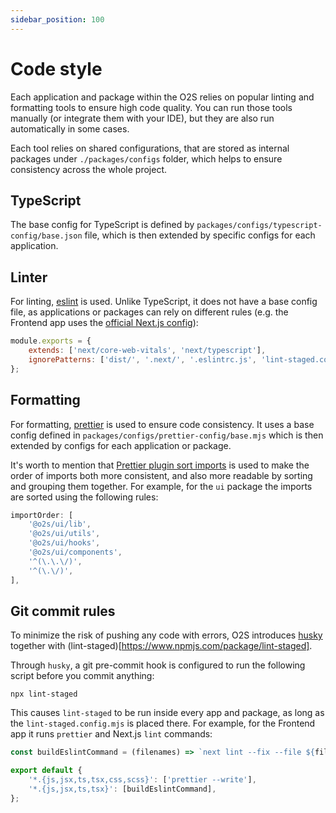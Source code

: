 ```yaml
---
sidebar_position: 100
---
```


# Code style

Each application and package within the O2S relies on popular linting and formatting tools to ensure high code quality. You can run those tools manually (or integrate them with your IDE), but they are also run automatically in some cases.

Each tool relies on shared configurations, that are stored as internal packages under `./packages/configs` folder, which helps to ensure consistency across the whole project.

## TypeScript

The base config for TypeScript is defined by `packages/configs/typescript-config/base.json` file, which is then extended by specific configs for each application.

## Linter

For linting, [eslint](https://eslint.org/) is used. Unlike TypeScript, it does not have a base config file, as applications or packages can rely on different rules (e.g. the Frontend app uses the [official Next.js config](https://nextjs.org/docs/app/api-reference/config/eslint)):

```js
module.exports = {
    extends: ['next/core-web-vitals', 'next/typescript'],
    ignorePatterns: ['dist/', '.next/', '.eslintrc.js', 'lint-staged.config.js'],
};
```

## Formatting

For formatting, [prettier](https://prettier.io/) is used to ensure code consistency. It uses a base config defined in `packages/configs/prettier-config/base.mjs` which is then extended by configs for each application or package.

It's worth to mention that [Prettier plugin sort imports](https://github.com/trivago/prettier-plugin-sort-imports) is used to make the order of imports both more consistent, and also more readable by sorting and grouping them together. For example, for the `ui` package the imports are sorted using the following rules:
```js
importOrder: [
    '@o2s/ui/lib',
    '@o2s/ui/utils',
    '@o2s/ui/hooks',
    '@o2s/ui/components',
    '^(\.\.\/)',
    '^(\.\/)',
],
```

## Git commit rules

To minimize the risk of pushing any code with errors, O2S introduces [husky](https://typicode.github.io/husky/) together with (lint-staged)[https://www.npmjs.com/package/lint-staged].

Through `husky`, a git pre-commit hook is configured to run the following script before you commit anything:

```shell title="./.husky/pre-commit"
npx lint-staged
```

This causes `lint-staged` to be run inside every app and package, as long as the `lint-staged.config.mjs` is placed there. For example, for the Frontend app it runs `prettier` and Next.js `lint` commands:

```js title="apps/api-harmonization/lint-staged.config.mjs"
const buildEslintCommand = (filenames) => `next lint --fix --file ${filenames.join(' --file ')}`;

export default {
    '*.{js,jsx,ts,tsx,css,scss}': ['prettier --write'],
    '*.{js,jsx,ts,tsx}': [buildEslintCommand],
};
```

